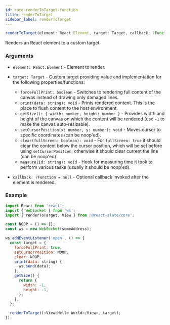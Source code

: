 ```yaml
---
id: core-renderToTarget-function
title: renderToTarget
sidebar_label: renderToTarget
---
```


```js
renderToTarget(element: React.Element, target: Target, callback: ?Function = null): void
```

Renders an React element to a custom target.

### Arguments

- `element: React.Element` - Element to render.
- `target: Target` - Custom target providing value and implementation for the following properties/functions:

  - `forceFullPrint: boolean` - Switches to rendering full content of the canvas instead of drawing only damaged lines.
  - `print(data: string): void` - Prints rendered content. This is the place to flush content to the host environment.
  - `getSize(): { width: number, height: number }` - Provides width and height of the canvas on which the content will be rendered (use `-1` to make the canvas auto-resizable).
  - `setCursorPosition(x: number, y: number): void` - Moves cursor to specific coordinates (can be noop'ed).
  - `clear(fullScreen: boolean): void` - For `fullScreen: true` it should clear the content below the cursor position, which will be set before using `setCursorPosition`, otherwise it should clear current the line (can be noop'ed).
  - `measure(id: string): void` - Hook for measuring time it took to perform various tasks (usually it should be noop'ed).

- `callback: ?Function = null` - Optional callback invoked after the element is rendered.

### Example

```js
import React from 'react';
import { WebSocket } from 'ws';
import { renderToTarget, View } from '@react-slate/core';

const NOOP = () => {};
const ws = new WebSocket(someAddress);

ws.addEventListener('open', () => {
  const target = {
    forceFullPrint: true,
    setCursorPosition: NOOP,
    clear: NOOP,
    print(data: string) {
      ws.send(data);
    },
    getSize() {
      return {
        width: -1,
        height: -1,
      };
    },
  };

  renderToTarget(<View>Hello World</View>, target);
});
```
